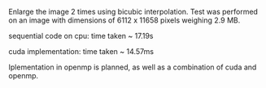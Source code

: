 Enlarge the image 2 times using bicubic interpolation.
Test was performed on an image with dimensions of 6112 x 11658 pixels weighing 2.9 MB.

sequential code on cpu:
  time taken ~ 17.19s

cuda implementation:
  time taken ~ 14.57ms

Iplementation in openmp is planned, as well as a combination of cuda and openmp.
